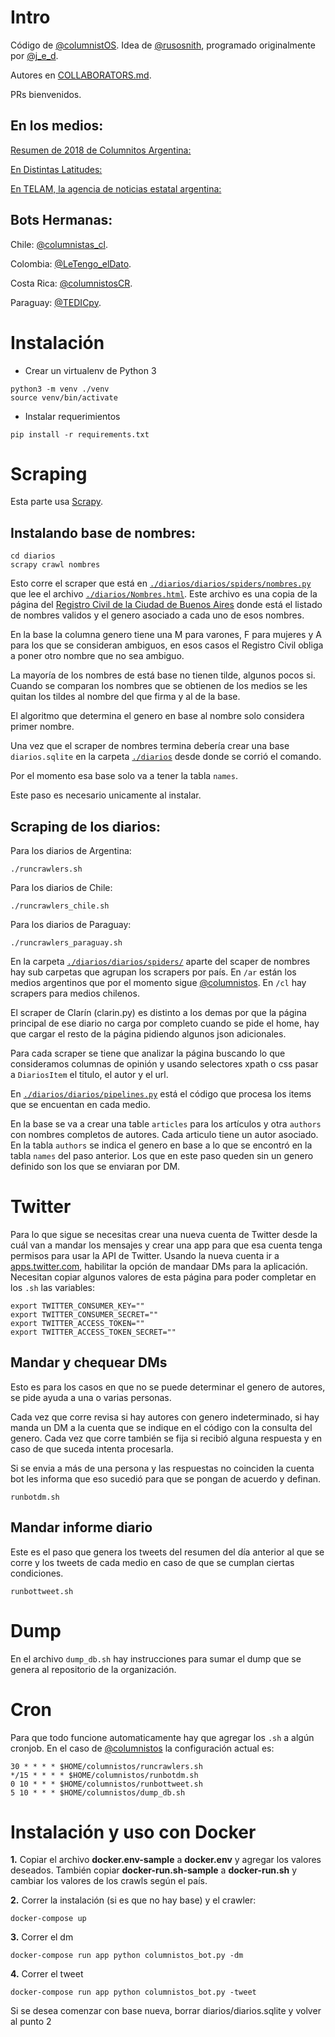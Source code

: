 # Intro

Código de [@columnistOS]. Idea de [@rusosnith](https://twitter.com/rusosnith), programado originalmente por [@j_e_d](https://twitter.com/j_e_d).

Autores en [COLLABORATORS.md].

PRs bienvenidos.


## En los medios:

[Resumen de 2018 de Columnitos Argentina:](https://distintaslatitudes.net/columnistos-bot-documentar-brecha-de-genero-en-medios-argentinos)

[En Distintas Latitudes:](https://distintaslatitudes.net/columnistos-bot-documentar-brecha-de-genero-en-medios-argentinos)

[En TELAM, la agencia de noticias estatal argentina:](http://www.telam.com.ar/notas/201712/232365-bot-tuiteo-genero-diarios.html)



## Bots Hermanas:

Chile: [@columnistas_cl](https://twitter.com/columnistas_cl).

Colombia: [@LeTengo_elDato](https://twitter.com/LeTengo_elDato).

Costa Rica: [@columnistosCR](https://twitter.com/columnistoscr).

Paraguay: [@TEDICpy](https://twitter.com/TEDICpy).

# Instalación

- Crear un virtualenv de Python 3
```
python3 -m venv ./venv
source venv/bin/activate
```
- Instalar requerimientos
```
pip install -r requirements.txt
```

# Scraping

Esta parte usa [Scrapy](https://scrapy.org).

## Instalando base de nombres:

```
cd diarios
scrapy crawl nombres
```

Esto corre el scraper que está en [`./diarios/diarios/spiders/nombres.py`](diarios/diarios/spiders/nombres.py) que lee el archivo [`./diarios/Nombres.html`](diarios/Nombres.html). Este archivo es una copia de la página del [Registro Civil de la Ciudad de Buenos Aires](http://www.buenosaires.gob.ar/areas/registrocivil/nombres/busqueda/buscador_nombres.php?menu_id=16082) donde está el listado de nombres validos y el genero asociado a cada uno de esos nombres.

En la base la columna genero tiene una M para varones, F para mujeres y A para los que se consideran ambiguos, en esos casos el Registro Civil obliga a poner otro nombre que no sea ambiguo.

La mayoría de los nombres de está base no tienen tilde, algunos pocos si. Cuando se comparan los nombres que se obtienen de los medios se les quitan los tildes al nombre del que firma y al de la base.

El algoritmo que determina el genero en base al nombre solo considera primer nombre.

Una vez que el scraper de nombres termina debería crear una base `diarios.sqlite` en la carpeta [`./diarios`](diarios/) desde donde se corrió el comando.

Por el momento esa base solo va a tener la tabla `names`.

Este paso es necesario unicamente al instalar.


## Scraping de los diarios:

Para los diarios de Argentina:

```
./runcrawlers.sh
```

Para los diarios de Chile:
```
./runcrawlers_chile.sh
```

Para los diarios de Paraguay:
```
./runcrawlers_paraguay.sh
```

En la carpeta [`./diarios/diarios/spiders/`](diarios/diarios/spiders/) aparte del scaper de nombres hay sub carpetas que agrupan los scrapers por país. En `/ar` están los medios argentinos que por el momento sigue [@columnistos]. En `/cl` hay scrapers para medios chilenos.

El scraper de Clarín (clarin.py) es distinto a los demas por que la página principal de ese diario no carga por completo cuando se pide el home, hay que cargar el resto de la página pidiendo algunos json adicionales.

Para cada scraper se tiene que analizar la página buscando lo que consideramos columnas de opinión y usando selectores xpath o css pasar a `DiariosItem` el titulo, el autor y el url.

En [`./diarios/diarios/pipelines.py`](diarios/diarios/pipelines.py) está el código que procesa los items que se encuentan en cada medio.

En la base se va a crear una table `articles` para los artículos y otra `authors` con nombres completos de autores. Cada articulo tiene un autor asociado. En la tabla `authors` se indica el genero en base a lo que se encontró en la tabla `names` del paso anterior. Los que en este paso queden sin un genero definido son los que se enviaran por DM.


# Twitter

Para lo que sigue se necesitas crear una nueva cuenta de Twitter desde la cuál van a mandar los mensajes y crear una app para que esa cuenta tenga permisos para usar la API de Twitter. Usando la nueva cuenta ir a [apps.twitter.com](https://apps.twitter.com/), habilitar la opción de mandaar DMs para la aplicación. Necesitan copiar algunos valores de esta página para poder completar en los `.sh` las variables:

```
export TWITTER_CONSUMER_KEY=""
export TWITTER_CONSUMER_SECRET=""
export TWITTER_ACCESS_TOKEN=""
export TWITTER_ACCESS_TOKEN_SECRET=""

```

## Mandar y chequear DMs

Esto es para los casos en que no se puede determinar el genero de autores, se pide ayuda a una o varias personas.

Cada vez que corre revisa si hay autores con genero indeterminado, si hay manda un DM a la cuenta que se indique en el código con la consulta del genero. Cada vez que corre también se fija si recibió alguna respuesta y en caso de que suceda intenta procesarla.

Si se envia a más de una persona y las respuestas no coinciden la cuenta bot les informa que eso sucedió para que se pongan de acuerdo y definan.

```
runbotdm.sh
```

## Mandar informe diario

Este es el paso que genera los tweets del resumen del día anterior al que se corre y los tweets de cada medio en caso de que se cumplan ciertas condiciones.

```
runbottweet.sh
```

# Dump

En el archivo `dump_db.sh` hay instrucciones para sumar el dump que se genera al repositorio de la organización.

# Cron

Para que todo funcione automaticamente hay que agregar los `.sh` a algún cronjob. En el caso de [@columnistos] la configuración actual es:

```
30 * * * * $HOME/columnistos/runcrawlers.sh
*/15 * * * * $HOME/columnistos/runbotdm.sh
0 10 * * * $HOME/columnistos/runbottweet.sh
5 10 * * * $HOME/columnistos/dump_db.sh
```
# Instalación y uso con Docker

**1.** Copiar el archivo **docker.env-sample** a **docker.env** y agregar los valores deseados. También copiar **docker-run.sh-sample** a **docker-run.sh** y cambiar los valores de los crawls según el país. 

**2.** Correr la instalación (si es que no hay base) y el crawler:
```
docker-compose up
```

**3.** Correr el dm
```
docker-compose run app python columnistos_bot.py -dm
```

**4.** Correr el tweet
```
docker-compose run app python columnistos_bot.py -tweet
```
Si se desea comenzar con base nueva, borrar diarios/diarios.sqlite y volver al punto 2

[@columnistos]: https://twitter.com/columnistos
[COLLABORATORS.md]: COLLABORATORS.md
